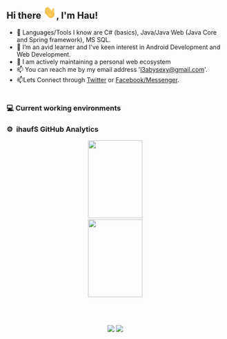 <h2>Hi there <img src="https://raw.githubusercontent.com/ABSphreak/ABSphreak/master/gifs/Hi.gif" width="30px" height="30px">, I'm Hau!</h2>

- 👀 Languages/Tools I know are C# (basics), Java/Java Web (Java Core and Spring framework), MS SQL.
- 💞️ I’m an avid learner and I've keen interest in Android Development and Web Development.
- 📱 I am actively maintaining a personal web ecosystem
- 📫 You can reach me by my email address 'l3abysexy@gmail.com'.
- 📫Lets Connect through <a href="https://twitter.com/HaUl20_07l">Twitter</a> or <a href="https://facebook.com/LeKhuongHau">Facebook/Messenger</a>.
<br><br>

### 💻 Current working environments

### ⚙️ &nbsp;ihaufS GitHub Analytics
<p align="center">
<a href="https://github.com/ihaufS">
<img width="50%" height="180em" src="https://github-readme-stats-eight-theta.vercel.app/api?username=ihaufS&show_icons=true&theme=nightowl&include_all_commits=true&count_private=true"/>
<img width="50%" height="180em" src="https://github-readme-stats-eight-theta.vercel.app/api/top-langs/?username=ihaufS&layout=compact&langs_count=8&theme=nightowl"/>
</a>
</p>
<br>

<br>
<p align="center">
 <img src="https://komarev.com/ghpvc/?username=ihaufS&style=flat-square"/>
 <img src="https://img.shields.io/badge/dynamic/json?logo=github&label=GitHub+Followers&labelColor=282c34&color=181717&query=%24.data.totalSubs&url=https%3A%2F%2Fapi.spencerwoo.com%2Fsubstats%2F%3Fsource%3Dgithub%26queryKey%3Dalex5402&longCache=true"/>
</p>
